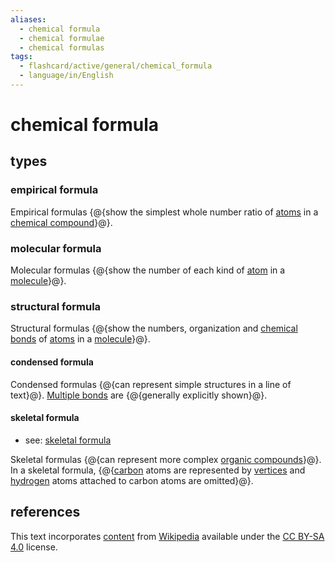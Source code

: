 ```yaml
---
aliases:
  - chemical formula
  - chemical formulae
  - chemical formulas
tags:
  - flashcard/active/general/chemical_formula
  - language/in/English
---
```


# chemical formula

## types

### empirical formula

Empirical formulas {@{show the simplest whole number ratio of [atoms](atom.md) in a [chemical compound](chemical%20compound.md)}@}. <!--SR:!2025-08-24,555,270-->

### molecular formula

Molecular formulas {@{show the number of each kind of [atom](atom.md) in a [molecule](molecule.md)}@}. <!--SR:!2025-06-24,608,310-->

### structural formula

Structural formulas {@{show the numbers, organization and [chemical bonds](chemical%20bond.md) of [atoms](atom.md) in a [molecule](molecule.md)}@}. <!--SR:!2025-07-24,362,190-->

#### condensed formula

Condensed formulas {@{can represent simple structures in a line of text}@}. [Multiple bonds](bond%20order.md) are {@{generally explicitly shown}@}. <!--SR:!2027-09-26,1224,310!2026-09-22,979,335-->

#### skeletal formula

- see: [skeletal formula](skeletal%20formula.md)

Skeletal formulas {@{can represent more complex [organic compounds](organic%20compound.md)}@}. In a skeletal formula, {@{[carbon](carbon.md) atoms are represented by [vertices](vertx%20(geometry).md) and [hydrogen](hydrogen.md) atoms attached to carbon atoms are omitted}@}. <!--SR:!2029-07-01,1700,310!2025-05-21,481,255-->

## references

This text incorporates [content](https://en.wikipedia.org/wiki/chemical_formula) from [Wikipedia](Wikipedia.md) available under the [CC BY-SA 4.0](https://creativecommons.org/licenses/by-sa/4.0/) license.
